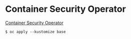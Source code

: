 # Container Security Operator

[Container Security Operator](https://github.com/quay/container-security-operator)

```
$ oc apply --kustomize base
```
